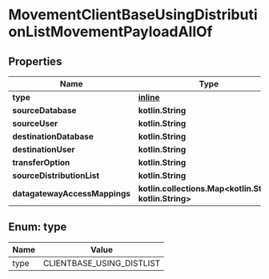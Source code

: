 
# MovementClientBaseUsingDistributionListMovementPayloadAllOf

## Properties
Name | Type | Description | Notes
------------ | ------------- | ------------- | -------------
**type** | [**inline**](#TypeEnum) |  | 
**sourceDatabase** | **kotlin.String** |  | 
**sourceUser** | **kotlin.String** |  | 
**destinationDatabase** | **kotlin.String** |  | 
**destinationUser** | **kotlin.String** |  | 
**transferOption** | **kotlin.String** |  | 
**sourceDistributionList** | **kotlin.String** |  |  [optional]
**datagatewayAccessMappings** | **kotlin.collections.Map&lt;kotlin.String, kotlin.String&gt;** |  |  [optional]


<a name="TypeEnum"></a>
## Enum: type
Name | Value
---- | -----
type | CLIENTBASE_USING_DISTLIST



